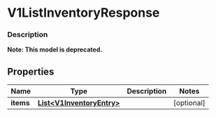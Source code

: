 
# V1ListInventoryResponse

### Description


**Note: This model is deprecated.**

## Properties
Name | Type | Description | Notes
------------ | ------------- | ------------- | -------------
**items** | [**List&lt;V1InventoryEntry&gt;**](V1InventoryEntry.md) |  |  [optional]



